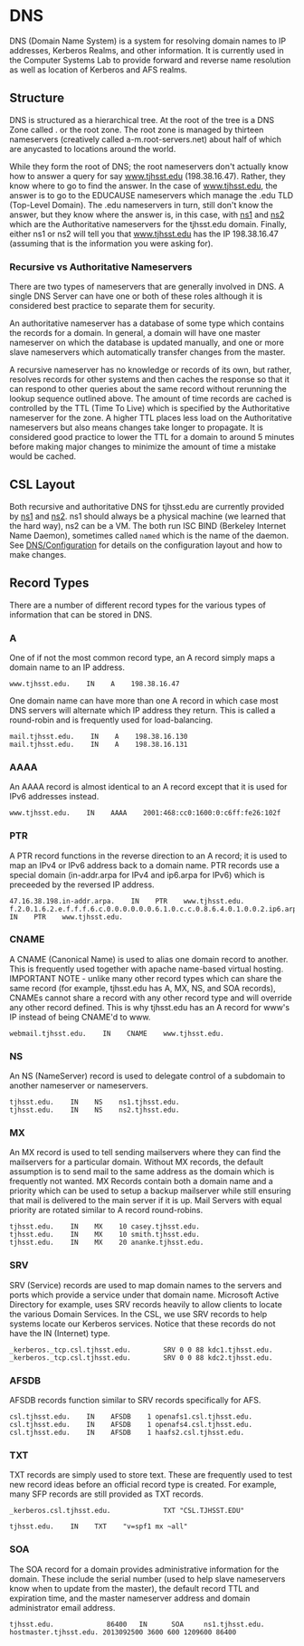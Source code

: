 # DNS

DNS (Domain Name System) is a system for resolving domain names to IP addresses, Kerberos Realms, and other information. It is currently used in the Computer Systems Lab to provide forward and reverse name resolution as well as location of Kerberos and AFS realms.

## Structure

DNS is structured as a hierarchical tree. At the root of the tree is a DNS Zone called . or the root zone. The root zone is managed by thirteen nameservers (creatively called a-m.root-servers.net) about half of which are anycasted to locations around the world.

While they form the root of DNS; the root nameservers don't actually know how to answer a query for say www.tjhsst.edu (198.38.16.47). Rather, they know where to go to find the answer. In the case of www.tjhsst.edu, the answer is to go to the EDUCAUSE nameservers which manage the .edu TLD (Top-Level Domain). The .edu nameservers in turn, still don't know the answer, but they know where the answer is, in this case, with [ns1] and [ns2] which are the Authoritative nameservers for the tjhsst.edu domain. Finally, either ns1 or ns2 will tell you that www.tjhsst.edu has the IP 198.38.16.47 (assuming that is the information you were asking for).

### Recursive vs Authoritative Nameservers

There are two types of nameservers that are generally involved in DNS. A single DNS Server can have one or both of these roles although it is considered best practice to separate them for security.

An authoritative nameserver has a database of some type which contains the records for a domain. In general, a domain will have one master nameserver on which the database is updated manually, and one or more slave nameservers which automatically transfer changes from the master.

A recursive nameserver has no knowledge or records of its own, but rather, resolves records for other systems and then caches the response so that it can respond to other queries about the same record without rerunning the lookup sequence outlined above. The amount of time records are cached is controlled by the TTL (Time To Live) which is specified by the Authoritative nameserver for the zone. A higher TTL places less load on the Authoritative nameservers but also means changes take longer to propagate. It is considered good practice to lower the TTL for a domain to around 5 minutes before making major changes to minimize the amount of time a mistake would be cached.

## CSL Layout

Both recursive and authoritative DNS for tjhsst.edu are currently provided by [ns1] and [ns2]. ns1 should always be a physical machine (we learned that the hard way), ns2 can be a VM. The both run ISC BIND (Berkeley Internet Name Daemon), sometimes called `named` which is the name of the daemon. See [DNS/Configuration](configuration.md) for details on the configuration layout and how to make changes.

## Record Types

There are a number of different record types for the various types of information that can be stored in DNS.

### A

One of if not the most common record type, an A record simply maps a domain name to an IP address.

```
www.tjhsst.edu.    IN    A    198.38.16.47
```

One domain name can have more than one A record in which case most DNS servers will alternate which IP address they return. This is called a round-robin and is frequently used for load-balancing.

```
mail.tjhsst.edu.    IN    A    198.38.16.130
mail.tjhsst.edu.    IN    A    198.38.16.131
```

### AAAA

An AAAA record is almost identical to an A record except that it is used for IPv6 addresses instead.

```
www.tjhsst.edu.    IN    AAAA    2001:468:cc0:1600:0:c6ff:fe26:102f
```

### PTR

A PTR record functions in the reverse direction to an A record; it is used to map an IPv4 or IPv6 address back to a domain name. PTR records use a special domain (in-addr.arpa for IPv4 and ip6.arpa for IPv6) which is preceeded by the reversed IP address.

```
47.16.38.198.in-addr.arpa.    IN    PTR    www.tjhsst.edu.
f.2.0.1.6.2.e.f.f.f.6.c.0.0.0.0.0.0.6.1.0.c.c.0.8.6.4.0.1.0.0.2.ip6.arpa.    IN    PTR    www.tjhsst.edu.
```

### CNAME

A CNAME (Canonical Name) is used to alias one domain record to another. This is frequently used together with apache name-based virtual hosting. IMPORTANT NOTE - unlike many other record types which can share the same record (for example, tjhsst.edu has A, MX, NS, and SOA records), CNAMEs cannot share a record with any other record type and will override any other record defined. This is why tjhsst.edu has an A record for www's IP instead of being CNAME'd to www.

```
webmail.tjhsst.edu.    IN    CNAME    www.tjhsst.edu.
```

### NS

An NS (NameServer) record is used to delegate control of a subdomain to another nameserver or nameservers.

```
tjhsst.edu.    IN    NS    ns1.tjhsst.edu.
tjhsst.edu.    IN    NS    ns2.tjhsst.edu.
```

### MX

An MX record is used to tell sending mailservers where they can find the mailservers for a particular domain. Without MX records, the default assumption is to send mail to the same address as the domain which is frequently not wanted. MX Records contain both a domain name and a priority which can be used to setup a backup mailserver while still ensuring that mail is delivered to the main server if it is up. Mail Servers with equal priority are rotated similar to A record round-robins.

```
tjhsst.edu.    IN    MX    10 casey.tjhsst.edu.
tjhsst.edu.    IN    MX    10 smith.tjhsst.edu.
tjhsst.edu.    IN    MX    20 ananke.tjhsst.edu.
```

### SRV

SRV (Service) records are used to map domain names to the servers and ports which provide a service under that domain name. Microsoft Active Directory for example, uses SRV records heavily to allow clients to locate the various Domain Services. In the CSL, we use SRV records to help systems locate our Kerberos services. Notice that these records do not have the IN (Internet) type.

```
_kerberos._tcp.csl.tjhsst.edu.        SRV 0 0 88 kdc1.tjhsst.edu.
_kerberos._tcp.csl.tjhsst.edu.        SRV 0 0 88 kdc2.tjhsst.edu.
```

### AFSDB

AFSDB records function similar to SRV records specifically for AFS.

```
csl.tjhsst.edu.    IN    AFSDB    1 openafs1.csl.tjhsst.edu.
csl.tjhsst.edu.    IN    AFSDB    1 openafs4.csl.tjhsst.edu.
csl.tjhsst.edu.    IN    AFSDB    1 haafs2.csl.tjhsst.edu.
```

### TXT

TXT records are simply used to store text. These are frequently used to test new record ideas before an official record type is created. For example, many SFP records are still provided as TXT records.

```
_kerberos.csl.tjhsst.edu.             TXT "CSL.TJHSST.EDU"
```

```
tjhsst.edu.    IN    TXT    "v=spf1 mx ~all"
```

### SOA

The SOA record for a domain provides administrative information for the domain. These include the serial number (used to help slave nameservers know when to update from the master), the default record TTL and expiration time, and the master nameserver address and domain administrator email address.

```
tjhsst.edu.             86400   IN      SOA     ns1.tjhsst.edu. hostmaster.tjhsst.edu. 2013092500 3600 600 1209600 86400
```

[ns1]: ../../../machines/other/pitcairn.md
[ns2]: ../../../machines/vm-servers/galapagos.md
